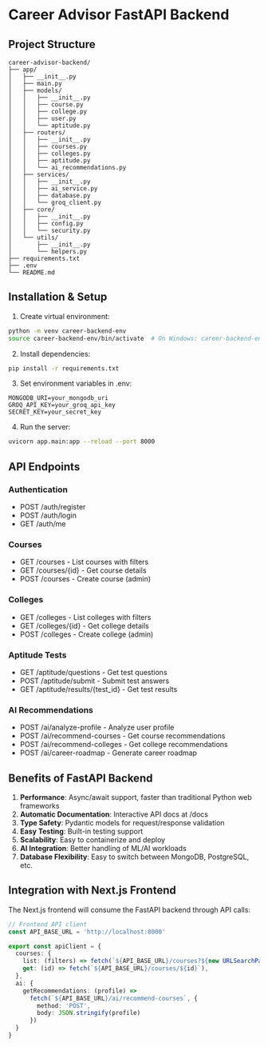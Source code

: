 # Career Advisor FastAPI Backend

## Project Structure
```
career-advisor-backend/
├── app/
│   ├── __init__.py
│   ├── main.py
│   ├── models/
│   │   ├── __init__.py
│   │   ├── course.py
│   │   ├── college.py
│   │   ├── user.py
│   │   └── aptitude.py
│   ├── routers/
│   │   ├── __init__.py
│   │   ├── courses.py
│   │   ├── colleges.py
│   │   ├── aptitude.py
│   │   └── ai_recommendations.py
│   ├── services/
│   │   ├── __init__.py
│   │   ├── ai_service.py
│   │   ├── database.py
│   │   └── groq_client.py
│   ├── core/
│   │   ├── __init__.py
│   │   ├── config.py
│   │   └── security.py
│   └── utils/
│       ├── __init__.py
│       └── helpers.py
├── requirements.txt
├── .env
└── README.md
```

## Installation & Setup

1. Create virtual environment:
```bash
python -m venv career-backend-env
source career-backend-env/bin/activate  # On Windows: career-backend-env\Scripts\activate
```

2. Install dependencies:
```bash
pip install -r requirements.txt
```

3. Set environment variables in .env:
```
MONGODB_URI=your_mongodb_uri
GROQ_API_KEY=your_groq_api_key
SECRET_KEY=your_secret_key
```

4. Run the server:
```bash
uvicorn app.main:app --reload --port 8000
```

## API Endpoints

### Authentication
- POST /auth/register
- POST /auth/login
- GET /auth/me

### Courses
- GET /courses - List courses with filters
- GET /courses/{id} - Get course details
- POST /courses - Create course (admin)

### Colleges
- GET /colleges - List colleges with filters
- GET /colleges/{id} - Get college details
- POST /colleges - Create college (admin)

### Aptitude Tests
- GET /aptitude/questions - Get test questions
- POST /aptitude/submit - Submit test answers
- GET /aptitude/results/{test_id} - Get test results

### AI Recommendations
- POST /ai/analyze-profile - Analyze user profile
- POST /ai/recommend-courses - Get course recommendations
- POST /ai/recommend-colleges - Get college recommendations
- POST /ai/career-roadmap - Generate career roadmap

## Benefits of FastAPI Backend

1. **Performance**: Async/await support, faster than traditional Python web frameworks
2. **Automatic Documentation**: Interactive API docs at /docs
3. **Type Safety**: Pydantic models for request/response validation
4. **Easy Testing**: Built-in testing support
5. **Scalability**: Easy to containerize and deploy
6. **AI Integration**: Better handling of ML/AI workloads
7. **Database Flexibility**: Easy to switch between MongoDB, PostgreSQL, etc.

## Integration with Next.js Frontend

The Next.js frontend will consume the FastAPI backend through API calls:

```typescript
// Frontend API client
const API_BASE_URL = 'http://localhost:8000'

export const apiClient = {
  courses: {
    list: (filters) => fetch(`${API_BASE_URL}/courses?${new URLSearchParams(filters)}`),
    get: (id) => fetch(`${API_BASE_URL}/courses/${id}`),
  },
  ai: {
    getRecommendations: (profile) => 
      fetch(`${API_BASE_URL}/ai/recommend-courses`, {
        method: 'POST',
        body: JSON.stringify(profile)
      })
  }
}
```
